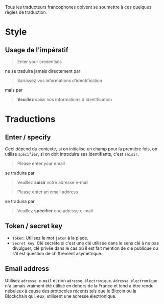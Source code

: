 Tous les traducteurs francophones doivent se soumettre à ces quelques règles de traduction.

# Style

## Usage de l'impératif

> Enter your credentials

ne se traduira jamais directement par

> Saisissez vos informations d'identification

mais par

> **Veuillez** saisir vos informations d'identification

# Traductions

## Enter / specify

Ceci dépend du contexte, si on initialise un champ pour la première fois, 
on utilise `spécifier`, si on doit introduire ses identifiants, c'est `saisir`.

> Please enter your email

se traduira par

> Veuillez **saisir** votre adresse e-mail


> Please enter an email address

se traduira par

> Veuillez **spécifier** une adresse e-mail

## Token / secret key

* `Token`: Utilisez le mot `jeton` à la place.
* `Secret key`: Clé secrète si c'est une clé utilisée dans le sens clé à ne pas divulguer, clé privée dans le cas où il est fait mention de clé publique ou s'il est question de chiffrement asymétrique.

## Email address

Utilisez `adresse e-mail` et non `adresse électronique`. `Adresse électronique` n'a jamais vraiment été utilisé en dehors
de la France et tend à être rendu nébuleux à cause des protocoles récents tels que le Bitcoin
ou la Blockchain qui, eux, utilisent une adresse électronique.